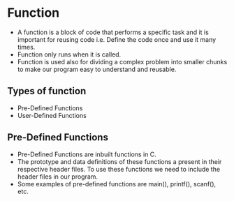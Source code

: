 # Function

- A function is a block of code that performs a specific task and it is important for reusing code i.e. Define the code once and use it many times.
- Function only runs when it is called.
- Function is used also for dividing a complex problem into smaller chunks to make our program easy to understand and reusable.

## Types of function
- Pre-Defined Functions 
- User-Defined Functions

## Pre-Defined Functions
- Pre-Defined Functions are inbuilt functions in C.
- The prototype and data definitions of these functions a present in their respective header files. To use these functions we need to include the header files in our program.
- Some examples of pre-defined functions are main(), printf(), scanf(), etc.
